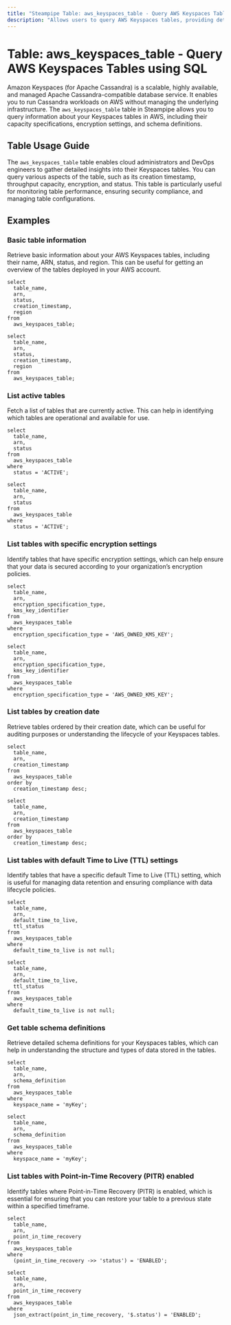 ```yaml
---
title: "Steampipe Table: aws_keyspaces_table - Query AWS Keyspaces Tables using SQL"
description: "Allows users to query AWS Keyspaces tables, providing detailed information on table configurations, throughput capacity, encryption, and more."
---
```


# Table: aws_keyspaces_table - Query AWS Keyspaces Tables using SQL

Amazon Keyspaces (for Apache Cassandra) is a scalable, highly available, and managed Apache Cassandra-compatible database service. It enables you to run Cassandra workloads on AWS without managing the underlying infrastructure. The `aws_keyspaces_table` table in Steampipe allows you to query information about your Keyspaces tables in AWS, including their capacity specifications, encryption settings, and schema definitions.

## Table Usage Guide

The `aws_keyspaces_table` table enables cloud administrators and DevOps engineers to gather detailed insights into their Keyspaces tables. You can query various aspects of the table, such as its creation timestamp, throughput capacity, encryption, and status. This table is particularly useful for monitoring table performance, ensuring security compliance, and managing table configurations.

## Examples

### Basic table information
Retrieve basic information about your AWS Keyspaces tables, including their name, ARN, status, and region. This can be useful for getting an overview of the tables deployed in your AWS account.

```sql+postgres
select
  table_name,
  arn,
  status,
  creation_timestamp,
  region
from
  aws_keyspaces_table;
```

```sql+sqlite
select
  table_name,
  arn,
  status,
  creation_timestamp,
  region
from
  aws_keyspaces_table;
```

### List active tables
Fetch a list of tables that are currently active. This can help in identifying which tables are operational and available for use.

```sql+postgres
select
  table_name,
  arn,
  status
from
  aws_keyspaces_table
where
  status = 'ACTIVE';
```

```sql+sqlite
select
  table_name,
  arn,
  status
from
  aws_keyspaces_table
where
  status = 'ACTIVE';
```

### List tables with specific encryption settings
Identify tables that have specific encryption settings, which can help ensure that your data is secured according to your organization’s encryption policies.

```sql+postgres
select
  table_name,
  arn,
  encryption_specification_type,
  kms_key_identifier
from
  aws_keyspaces_table
where
  encryption_specification_type = 'AWS_OWNED_KMS_KEY';
```

```sql+sqlite
select
  table_name,
  arn,
  encryption_specification_type,
  kms_key_identifier
from
  aws_keyspaces_table
where
  encryption_specification_type = 'AWS_OWNED_KMS_KEY';
```

### List tables by creation date
Retrieve tables ordered by their creation date, which can be useful for auditing purposes or understanding the lifecycle of your Keyspaces tables.

```sql+postgres
select
  table_name,
  arn,
  creation_timestamp
from
  aws_keyspaces_table
order by
  creation_timestamp desc;
```

```sql+sqlite
select
  table_name,
  arn,
  creation_timestamp
from
  aws_keyspaces_table
order by
  creation_timestamp desc;
```

### List tables with default Time to Live (TTL) settings
Identify tables that have a specific default Time to Live (TTL) setting, which is useful for managing data retention and ensuring compliance with data lifecycle policies.

```sql+postgres
select
  table_name,
  arn,
  default_time_to_live,
  ttl_status
from
  aws_keyspaces_table
where
  default_time_to_live is not null;
```

```sql+sqlite
select
  table_name,
  arn,
  default_time_to_live,
  ttl_status
from
  aws_keyspaces_table
where
  default_time_to_live is not null;
```

### Get table schema definitions
Retrieve detailed schema definitions for your Keyspaces tables, which can help in understanding the structure and types of data stored in the tables.

```sql+postgres
select
  table_name,
  arn,
  schema_definition
from
  aws_keyspaces_table
where
  keyspace_name = 'myKey';
```

```sql+sqlite
select
  table_name,
  arn,
  schema_definition
from
  aws_keyspaces_table
where
  keyspace_name = 'myKey';
```

### List tables with Point-in-Time Recovery (PITR) enabled
Identify tables where Point-in-Time Recovery (PITR) is enabled, which is essential for ensuring that you can restore your table to a previous state within a specified timeframe.

```sql+postgres
select
  table_name,
  arn,
  point_in_time_recovery
from
  aws_keyspaces_table
where
  (point_in_time_recovery ->> 'status') = 'ENABLED';
```

```sql+sqlite
select
  table_name,
  arn,
  point_in_time_recovery
from
  aws_keyspaces_table
where
  json_extract(point_in_time_recovery, '$.status') = 'ENABLED';
```